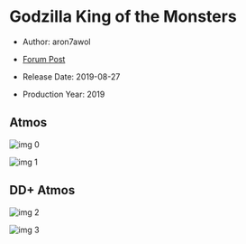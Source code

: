 # Godzilla King of the Monsters

* Author: aron7awol

* [Forum Post](https://www.avsforum.com/threads/bass-eq-for-filtered-movies.2995212/post-58419046)

* Release Date: 2019-08-27
* Production Year: 2019

## Atmos

![img 0](https://i.imgur.com/Jc6ZNSs.jpg)

![img 1](https://i.imgur.com/MQoi07W.png)

## DD+ Atmos

![img 2](https://i.imgur.com/fk8k19K.jpg)

![img 3](https://i.imgur.com/aQIHHwP.png)

